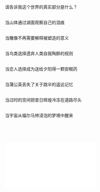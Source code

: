 <br>

请告诉我这个世界的真实部分是什么？

<br>当山体通过湖面观察自己的泪痕

<br>当雕像不再需要解释被塑造的意义

<br>当鸟类选择遗弃人类自我陶醉的规则

<br>当恋人选择成为送给夕阳得一颗安眠药

<br>当蒲公英丢失了关于跳伞的遥远记忆

<br>当过时的空间把昔日辉煌冷冻在道路尽头

<br>当宇宙从福尔马林浸泡的梦境中醒来



<br><br><br>



<iframe src="//player.bilibili.com/player.html?aid=571531353&bvid=BV1Ez4y1B7Jq&cid=1141656096&page=1&danmaku=0" scrolling="no" border="0" frameborder="no" framespacing="0" allowfullscreen="true" > </iframe>

<br>

<br>

